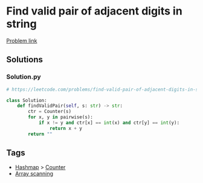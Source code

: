 # Find valid pair of adjacent digits in string

[Problem link](https://leetcode.com/problems/find-valid-pair-of-adjacent-digits-in-string)

## Solutions


### Solution.py
```py
# https://leetcode.com/problems/find-valid-pair-of-adjacent-digits-in-string

class Solution:
    def findValidPair(self, s: str) -> str:
        ctr = Counter(s)
        for x, y in pairwise(s):
            if x != y and ctr[x] == int(x) and ctr[y] == int(y):
                return x + y
        return ""
```
## Tags

* [Hashmap](/Collections/hashmap.md#hashmap) > [Counter](/Collections/hashmap.md#counter)
* [Array scanning](/Collections/array-scanning.md#array-scanning)
